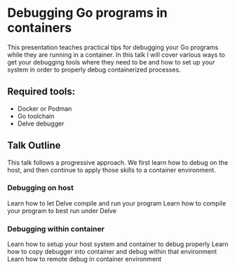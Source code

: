 # Debugging Go programs in containers

This presentation teaches practical tips for debugging your Go programs
while they are running in a container. In this talk I will cover various ways
to get your debugging tools where they need to be and how to set up your system
in order to properly debug containerized processes.

## Required tools:

* Docker or Podman
* Go toolchain
* Delve debugger

## Talk Outline

This talk follows a progressive approach. We first learn how to debug on the host, and then continue to apply those skills to a container environment.

### Debugging on host
Learn how to let Delve compile and run your program
Learn how to compile your program to best run under Delve

### Debugging within container
Learn how to setup your host system and container to debug properly
Learn how to copy debugger into container and debug within that environment
Learn how to remote debug in container environment
